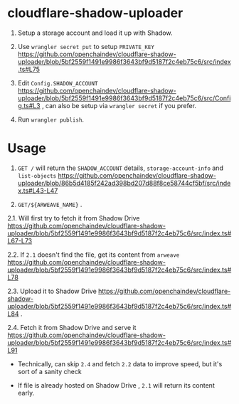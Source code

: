 # cloudflare-shadow-uploader

1. Setup a storage account and load it up with Shadow.

2. Use `wrangler secret put` to setup `PRIVATE_KEY` https://github.com/openchaindev/cloudflare-shadow-uploader/blob/5bf2559f1491e9986f3643bf9d5187f2c4eb75c6/src/index.ts#L75

3. Edit `Config.SHADOW_ACCOUNT` https://github.com/openchaindev/cloudflare-shadow-uploader/blob/5bf2559f1491e9986f3643bf9d5187f2c4eb75c6/src/Config.ts#L3 , can also be setup via `wrangler secret` if you prefer.

4. Run `wrangler publish`.


# Usage

1. `GET /` will return the `SHADOW_ACCOUNT` details, `storage-account-info` and `list-objects` https://github.com/openchaindev/cloudflare-shadow-uploader/blob/86b5d4185f242ad398bd207d88f8ce58744cf5bf/src/index.ts#L43-L47

2. `GET/${ARWEAVE_NAME}` .

2.1. Will first try to fetch it from Shadow Drive https://github.com/openchaindev/cloudflare-shadow-uploader/blob/5bf2559f1491e9986f3643bf9d5187f2c4eb75c6/src/index.ts#L67-L73

2.2. If `2.1` doesn't find the file, get its content from `arweave` https://github.com/openchaindev/cloudflare-shadow-uploader/blob/5bf2559f1491e9986f3643bf9d5187f2c4eb75c6/src/index.ts#L78

2.3. Upload it to Shadow Drive https://github.com/openchaindev/cloudflare-shadow-uploader/blob/5bf2559f1491e9986f3643bf9d5187f2c4eb75c6/src/index.ts#L84 .

2.4. Fetch it from Shadow Drive and serve it https://github.com/openchaindev/cloudflare-shadow-uploader/blob/5bf2559f1491e9986f3643bf9d5187f2c4eb75c6/src/index.ts#L91

* Technically, can skip `2.4` and fetch `2.2` data to improve speed, but it's sort of a sanity check

* If file is already hosted on Shadow Drive , `2.1` will return its content early.


